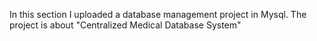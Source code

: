 In this section I uploaded a database management project in Mysql.
The project is about "Centralized Medical Database System" 

